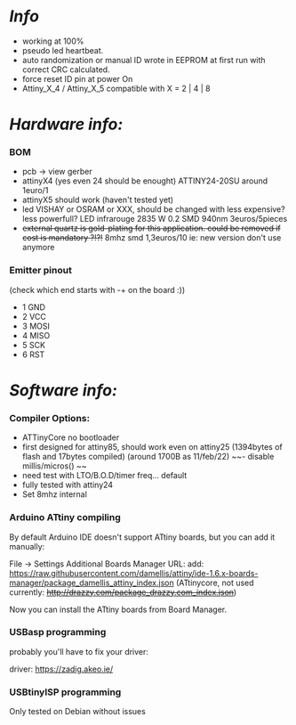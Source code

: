 # ***Info***

- working at 100%
- pseudo led heartbeat.
- auto randomization or manual ID wrote in EEPROM at first run with correct CRC calculated.
- force reset ID pin at power On
- Attiny_X_4 / Attiny_X_5 compatible  with X = 2 | 4 | 8


# ***Hardware info:***

### BOM

- pcb -> view gerber
- attinyX4 (yes even 24 should be enought)
        ATTINY24-20SU around 1euro/1
- attinyX5 should work (haven't tested yet)
- led VISHAY or OSRAM or XXX, should be changed with less expensive? less powerfull?
        LED infrarouge 2835 W 0.2 SMD 940nm 3euros/5pieces
- ~~external quartz is gold-plating for this application. could be removed if cost is mandatory ?!?!~~
        8mhz smd 1,3euros/10
        ie: new version don't use anymore

### Emitter pinout
(check which end starts with -+ on the board :))

* 1 GND
* 2 VCC
* 3 MOSI
* 4 MISO
* 5 SCK
* 6 RST




# ***Software info:***

### Compiler Options:

- ATTinyCore no bootloader
- first designed for attiny85, should work even on attiny25 (1394bytes of flash and 17bytes compiled) (around 1700B as 11/feb/22)
~~- disable millis/micros() ~~
- need test with LTO/B.O.D/timer freq... default
- fully tested with attiny24
- Set 8mhz internal 


### Arduino ATtiny compiling

By default Arduino IDE doesn't support ATtiny boards, but you can add it manually:

File -> Settings
Additional Boards Manager URL:
add:
https://raw.githubusercontent.com/damellis/attiny/ide-1.6.x-boards-manager/package_damellis_attiny_index.json
(ATtinycore, not used currently: ~~http://drazzy.com/package_drazzy.com_index.json~~)

Now you can install the ATtiny boards from Board Manager.

### USBasp programming
probably you'll have to fix your driver:

driver: https://zadig.akeo.ie/

### USBtinyISP programming
Only tested on Debian without issues 

